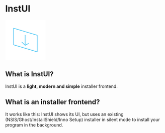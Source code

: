 # InstUI
![Logo](instui_.png)
## What is InstUI?
InstUI is a **light, modern and simple** installer frontend.
## What is an installer frontend?
It works like this: InstUI shows its UI, but uses an existing (NSIS/Ghost/InstallShield/Inno Setup) installer in silent mode to install your program in the background.